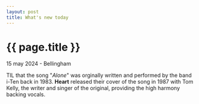 ```yaml
---
layout: post
title: What's new today
---
```


{{ page.title }}
================

<p class="meta">15 may 2024 - Bellingham</p>

TIL that the song "_Alone_" was orginally written and performed by the band i-Ten back in 1983. **Heart** released their cover of the song in 1987 with Tom Kelly, the writer and singer of the original, providing the high harmony backing vocals.

